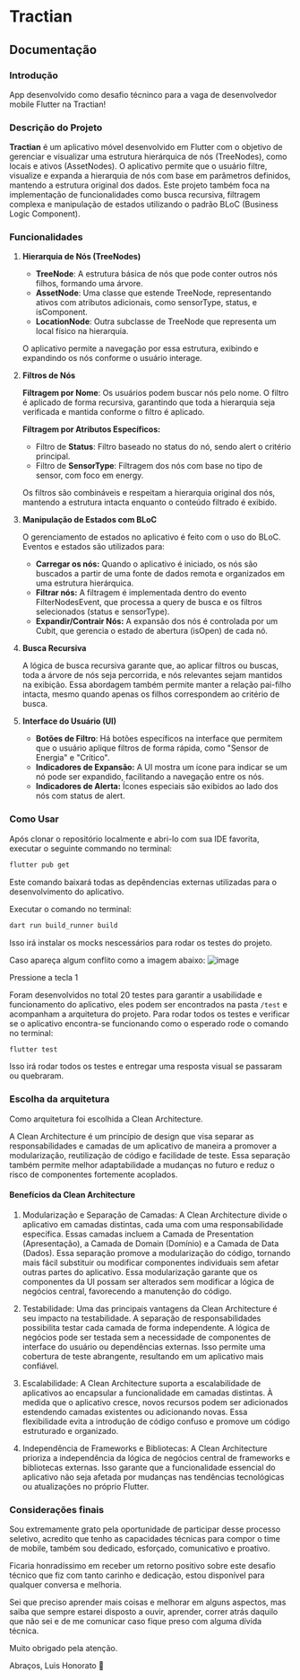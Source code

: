 # Tractian

## Documentação 

### Introdução

App desenvolvido como desafio técninco para a vaga de desenvolvedor mobile Flutter na Tractian!

### Descrição do Projeto

**Tractian** é um aplicativo móvel desenvolvido em Flutter com o objetivo de gerenciar e visualizar uma estrutura hierárquica de nós (TreeNodes), como locais e ativos (AssetNodes). O aplicativo permite que o usuário filtre, visualize e expanda a hierarquia de nós com base em parâmetros definidos, mantendo a estrutura original dos dados. Este projeto também foca na implementação de funcionalidades como busca recursiva, filtragem complexa e manipulação de estados utilizando o padrão BLoC (Business Logic Component).

### Funcionalidades
1. **Hierarquia de Nós (TreeNodes)**

    - **TreeNode**: A estrutura básica de nós que pode conter outros nós filhos, formando uma árvore.
    - **AssetNode**: Uma classe que estende TreeNode, representando ativos com atributos adicionais, como sensorType, status, e isComponent.
    - **LocationNode**: Outra subclasse de TreeNode que representa um local físico na hierarquia.
      
    O aplicativo permite a navegação por essa estrutura, exibindo e expandindo os nós conforme o usuário interage.

2. **Filtros de Nós**

   **Filtragem por Nome**: Os usuários podem buscar nós pelo nome. O filtro é aplicado de forma recursiva, garantindo que toda a hierarquia seja verificada e mantida conforme o filtro é aplicado.
   
    **Filtragem por Atributos Específicos:**
   
   - Filtro de **Status**: Filtro baseado no status do nó, sendo alert o critério principal.
   - Filtro de **SensorType**: Filtragem dos nós com base no tipo de sensor, com foco em energy.

    Os filtros são combináveis e respeitam a hierarquia original dos nós, mantendo a estrutura intacta enquanto o conteúdo filtrado é exibido.

4. **Manipulação de Estados com BLoC**

    O gerenciamento de estados no aplicativo é feito com o uso do BLoC. Eventos e estados são utilizados para:
   
   - **Carregar os nós:** Quando o aplicativo é iniciado, os nós são buscados a partir de uma fonte de dados remota e organizados em uma estrutura hierárquica.
   - **Filtrar nós:** A filtragem é implementada dentro do evento FilterNodesEvent, que processa a query de busca e os filtros selecionados (status e sensorType).
   - **Expandir/Contrair Nós:** A expansão dos nós é controlada por um Cubit, que gerencia o estado de abertura (isOpen) de cada nó.

6. **Busca Recursiva**

   A lógica de busca recursiva garante que, ao aplicar filtros ou buscas, toda a árvore de nós seja percorrida, e nós relevantes sejam mantidos na exibição. Essa abordagem também permite manter a relação pai-filho intacta, mesmo quando apenas os filhos correspondem ao critério de busca.

5. **Interface do Usuário (UI)**

    - **Botões de Filtro**: Há botões específicos na interface que permitem que o usuário aplique filtros de forma rápida, como "Sensor de Energia" e "Crítico".
    - **Indicadores de Expansão:** A UI mostra um ícone para indicar se um nó pode ser expandido, facilitando a navegação entre os nós.
    - **Indicadores de Alerta:** Ícones especiais são exibidos ao lado dos nós com status de alert.

### Como Usar

Após clonar o repositório localmente e abri-lo com sua IDE favorita, executar o seguinte commando no terminal:
```bash
flutter pub get
```
Este comando baixará todas as depêndencias externas utilizadas para o desenvolvimento do aplicativo. 

Executar o comando no terminal:
```bash
dart run build_runner build
```
Isso irá instalar os mocks nescessários para rodar os testes do projeto.

Caso apareça algum conflito como a imagem abaixo:
![image](https://github.com/Luis-Honorato/fast_trivia/assets/90717674/f9b2ac46-08b5-46e6-9f40-6796ebafcf71)

Pressione a tecla 1

Foram desenvolvidos no total 20 testes para garantir a usabilidade e funcionamento do aplicativo, eles podem ser encontrados na pasta ```/test``` e acompanham a arquitetura do projeto.
Para rodar todos os testes e verificar se o aplicativo encontra-se funcionando como o esperado rode o comando no terminal:
```bash
flutter test
```
Isso irá rodar todos os testes e entregar uma resposta visual se passaram ou quebraram.

### Escolha da arquitetura

Como arquitetura foi escolhida a Clean Architecture.

A Clean Architecture é um princípio de design que visa separar as responsabilidades e camadas de um aplicativo de maneira a promover a modularização, reutilização de código e facilidade de teste. Essa separação também permite melhor adaptabilidade a mudanças no futuro e reduz o risco de componentes fortemente acoplados.

#### Benefícios da Clean Architecture

1. Modularização e Separação de Camadas:
A Clean Architecture divide o aplicativo em camadas distintas, cada uma com uma responsabilidade específica. Essas camadas incluem a Camada de Presentation (Apresentação), a Camada de Domain (Domínio) e a Camada de Data (Dados). Essa separação promove a modularização do código, tornando mais fácil substituir ou modificar componentes individuais sem afetar outras partes do aplicativo. Essa modularização garante que os componentes da UI possam ser alterados sem modificar a lógica de negócios central, favorecendo a manutenção do código.

2. Testabilidade:
Uma das principais vantagens da Clean Architecture é seu impacto na testabilidade. A separação de responsabilidades possibilita testar cada camada de forma independente. A lógica de negócios pode ser testada sem a necessidade de componentes de interface do usuário ou dependências externas. Isso permite uma cobertura de teste abrangente, resultando em um aplicativo mais confiável.

3. Escalabilidade:
A Clean Architecture suporta a escalabilidade de aplicativos ao encapsular a funcionalidade em camadas distintas. À medida que o aplicativo cresce, novos recursos podem ser adicionados estendendo camadas existentes ou adicionando novas. Essa flexibilidade evita a introdução de código confuso e promove um código estruturado e organizado. 

5. Independência de Frameworks e Bibliotecas:
A Clean Architecture prioriza a independência da lógica de negócios central de frameworks e bibliotecas externas. Isso garante que a funcionalidade essencial do aplicativo não seja afetada por mudanças nas tendências tecnológicas ou atualizações no próprio Flutter.

### Considerações finais
Sou extremamente grato pela oportunidade de participar desse processo seletivo, acredito que tenho as capacidades técnicas para compor o time de mobile, também sou dedicado, esforçado, comunicativo e proativo.

Ficaria honradíssimo em receber um retorno positivo sobre este desafio técnico que fiz com tanto carinho e dedicação, estou disponível para qualquer conversa e melhoria.

Sei que preciso aprender mais coisas e melhorar em alguns aspectos, mas saiba que sempre estarei disposto a ouvir, aprender, correr atrás daquilo que não sei e de me comunicar caso fique preso com alguma dívida técnica.

Muito obrigado pela atenção. 

Abraços, Luis Honorato 💙
